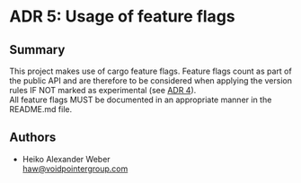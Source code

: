 # ADR 5: Usage of feature flags

## Summary

This project makes use of cargo feature flags. Feature flags count as part of the public API and are therefore to be considered when applying the version rules IF NOT marked as experimental (see [ADR 4](./4.md)).\
All feature flags MUST be documented in an appropriate manner in the README.md file.

## Authors

* Heiko Alexander Weber\
[haw@voidpointergroup.com](mailto:haw@voidpointergroup.com)

